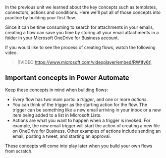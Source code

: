 In the previous unit we learned about the key concepts such as templates, connectors, actions and conditions. Here we'll put all of those concepts into practice by building your first flow.

Since it can be time consuming to search for attachments in your emails, creating a flow can save you time by storing all your email attachments in a folder in your Microsoft OneDrive for Business account.

If you would like to see the process of creating flows, watch the following video.

> [!VIDEO https://www.microsoft.com/videoplayer/embed/RW1fy6t]

## Important concepts in Power Automate

Keep these concepts in mind when building flows:

- Every flow has two main parts: a *trigger*, and one or more *actions*.
- You can think of the trigger as the starting action for the flow. The trigger can be something like a new email arriving in your inbox or a new item being added to a list in Microsoft Lists.
- Actions are what you want to happen when a trigger is invoked. For example, the new email trigger will start the action of creating a new file on OneDrive for Business. Other examples of actions include sending an email, posting a tweet, and starting an approval.

These concepts will come into play later when you build your own flows from scratch. 